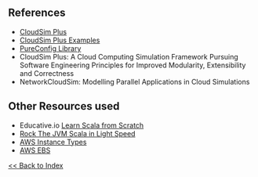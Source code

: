 ## References

- [CloudSim Plus](https://cloudsimplus.org/)
- [CloudSim Plus Examples](https://github.com/manoelcampos/cloudsimplus/tree/master/cloudsim-plus-examples)
- [PureConfig Library](https://github.com/pureconfig/pureconfig)
- CloudSim Plus: A Cloud Computing Simulation Framework Pursuing Software Engineering Principles for Improved Modularity, Extensibility and Correctness
- NetworkCloudSim: Modelling Parallel Applications in Cloud Simulations

## Other Resources used
- Educative.io [Learn Scala from Scratch](https://www.educative.io/courses/learn-scala-from-scratch)
- [Rock The JVM Scala in Light Speed](https://www.youtube.com/watch?v=-8V6bMjThNo)
- [AWS Instance Types](https://aws.amazon.com/ec2/instance-types/)
- [AWS EBS](https://aws.amazon.com/ebs/features/)

[<< Back to Index](README.md)